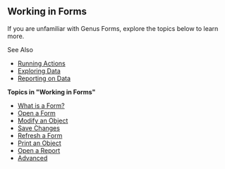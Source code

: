 ## Working in Forms

If you are unfamiliar with Genus Forms, explore the topics below to learn more.

See Also

*   [Running Actions](running-actions.md)
*   [Exploring Data](exploring-data.md)
*   [Reporting on Data](reporting-on-data.md)

**Topics in "Working in Forms"**
* [What is a Form?](navigate-view-modify-and-control/what-is-a-form.md)
* [Open a Form](navigate-view-modify-and-control/open-a-form.md)
* [Modify an Object](navigate-view-modify-and-control/modify-an-object.md)
* [Save Changes](navigate-view-modify-and-control/save-changes.md)
* [Refresh a Form](navigate-view-modify-and-control/refresh-a-form.md)
* [Print an Object](navigate-view-modify-and-control/print-an-object.md)
* [Open a Report](navigate-view-modify-and-control/open-a-report.md)
* [Advanced](navigate-view-modify-and-control/advanced.md)